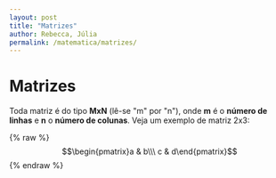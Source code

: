 ```yaml
---
layout: post
title: "Matrizes"
author: Rebecca, Júlia
permalink: /matematica/matrizes/
---
```

# Matrizes
Toda matriz é do tipo **MxN** (lê-se "m" por "n"), onde **m** é o __número de linhas__ e **n** o __número de colunas__. Veja um exemplo de matriz 2x3:

{% raw %}
$$\begin{pmatrix}a & b\\\ c & d\end{pmatrix}$$
{% endraw %}
